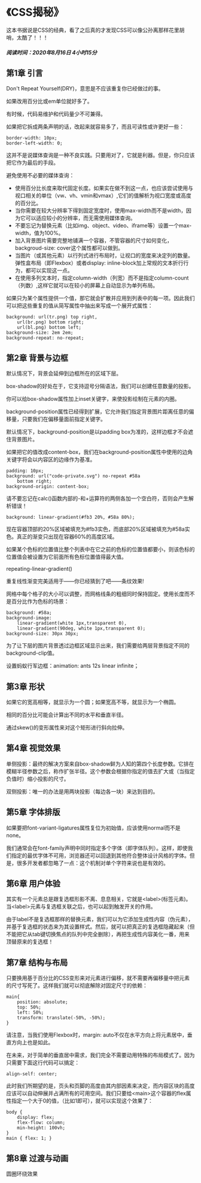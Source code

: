 # 《CSS揭秘》

这本书据说是CSS的经典，看了之后真的才发现CSS可以像公孙离那样花里胡哨，太酷了！！！

##### 阅读时间：2020年8月16日  4小时15分

## 第1章 引言

Don't Repeat Yourself(DRY)，意思是不应该重复你已经做过的事。

如果改用百分比或em单位就好多了。

有时候，代码易维护和代码量少不可兼得。

如果把它拆成两条声明的话，改起来就容易多了，而且可读性或许更好一些：

```
border-width: 10px;
border-left-width: 0;
```

这并不是说媒体查询是一种不良实践。只要用对了，它就是利器。但是，你只应该把它作为最后的手段。



避免使用不必要的媒体查询：

* 使用百分比长度来取代固定长度。如果实在做不到这一点，也应该尝试使用与视口相关的单位（vw、vh、vmin和vmax）,它们的值解析为视口宽度或高度的百分比。
* 当你需要在较大分辨率下得到固定宽度时，使用max-width而不是width，因为它可以适应较小的分辨率，而无需使用媒体查询。
* 不要忘记为替换元素（比如img、object、video、iframe等）设置一个max-width，值为100%。
* 加入背景图片需要完整地铺满一个容器，不管容器的尺寸如何变化，backgroud-size: cover这个属性都可以做到。
* 当图片（或其他元素）以行列式进行布局时，让视口的宽度来决定列的数量。弹性盒布局（即Flexbox）或者display: inline-block加上常规的文本折行行为，都可以实现这一点。
* 在使用多列文本时，指定column-width（列宽）而不是指定column-count（列数）,这样它就可以在较小的屏幕上自动显示为单列布局。

如果只为某个属性提供一个值，那它就会扩散并应用到列表中的每一项。因此我们可以把这些重复的值从简写属性中抽出来写成一个展开式属性：

```
background: url(tr.png) top right,
	url(br.png) bottom right;
	url(bl.png) bottom left;
background-size: 2em 2em;
background-repeat: no-repeat;
```

## 第2章 背景与边框

默认情况下，背景会延伸到边框所在的区域下层。

box-shadow的好处在于，它支持逗号分隔语法，我们可以创建任意数量的投影。

你可以给box-shadow属性加上inset关键字，来使投影绘制在元素的内圈。

 background-position属性已经得到扩展，它允许我们指定背景图片距离任意的偏移量，只要我们在偏移量面前指定关键字。

默认情况下，background-position是以padding box为准的，这样边框才不会遮住背景图片。

如果把它的值改成content-box，我们在background-position属性中使用的边角关键字将会以内容区的边缘作为基准。

```
padding: 10px;
background: url("code-private.svg") no-repeat #58a
	bottom right;
background-origin: content-box;
```



请不要忘记在calc()函数内部的-和+运算符的两侧各加一个空白符，否则会产生解析错误！



```
background: linear-gradient(#fb3 20%, #58a 80%);
```

现在容器顶部的20%区域被填充为#fb3实色，而底部20%区域被填充为#58a实色。真正的渐变只出现在容器60%的高度区域。

如果某个色标的位置值比整个列表中在它之前的色标的位置值都要小，则该色标的位置值会被设置为它前面所有色标位置值得最大值。



repeating-linear-gradient()

重复线性渐变完美适用于——你已经猜到了吧——条纹效果!



网格中每个格子的大小可以调整，而网格线条的粗细同时保持固定。使用长度而不是百分比作为色标的场景：

```
background: #58a;
background-image:
	linear-gradient(white 1px,transparent 0),
	linear-gradient(90deg, white 1px,transparent 0);
background-size: 30px 30px;
```



为了让下层的图片背景透过边框区域显示出来，我们需要给两层背景指定不同的background-clip值。



设置蚂蚁行军边框：animation: ants 12s linear infinite；

## 第3章 形状

如果它的宽高相等，就显示为一个圆；如果宽高不等，就显示为一个椭圆。

相同的百分比可能会计算出不同的水平和垂直半径。



通过skew()的变形属性来对这个矩形进行斜向拉伸。

## 第4章  视觉效果

单侧投影：最终的解决方案来自box-shadow鲜为人知的第四个长度参数。它排在模糊半径参数之后，称作扩张半径。这个参数会根据你指定的值去扩大或（当指定负值时）缩小投影的尺寸。

双侧投影：唯一的办法是用两块投影（每边各一块）来达到目的。

## 第5章  字体排版

如果要把font-variant-ligatures属性复位为初始值，应该使用normal而不是none。

我们通常会在font-family声明中同时指定多个字体（即字体队列）。这样，即使我们指定的最优字体不可用，浏览器还可以回退到其他符合整体设计风格的字体。但是，很多开发者都忽略了一点：这个机制对单个字符来说也是有效的。

## 第6章  用户体验

其实有一个元素总是跟复选框形影不离、息息相关，它就是\<label>(标签元素)。当\<label>元素与复选框关联之后，也可以起到触发开关的作用。

由于label不是复选框那样的替换元素，我们可以为它添加生成性内容（伪元素），并基于复选框的状态来为其设置样式。然后，就可以把真正的复选框隐藏起来（但不能把它从tab键切换焦点的队列中完全删除），再把生成性内容美化一番，用来顶替原来的复选框！

## 第7章  结构与布局

只要换用基于百分比的CSS变形来对元素进行偏移，就不需要再偏移量中把元素的尺寸写死了。这样我们就可以彻底解除对固定尺寸的依赖：

```
main{
	position: absolute;
	top: 50%;
	left: 50%;
	transform: translate(-50%, -50%);
}
```



请注意，当我们使用Flexbox时，margin: auto不仅在水平方向上将元素居中，垂直方向上也是如此。

在未来，对于简单的垂直居中需求，我们完全不需要动用特殊的布局模式了。因为只需要下面这行代码可以搞定：

```
align-self: center;
```



此时我们所期望的是，页头和页脚的高度由其内部因素来决定，而内容区块的高度应该可以自动伸展并占满所有的可用空间。我们只要给\<main>这个容器的flex属性指定一个大于0的值，（比如1即可），就可以实现这个效果了：

```
body {
	display: flex;
	flex-flow: column;
	min-height: 100vh;
}
main { flex: 1; }
```



## 第8章  过渡与动画

圆圈环绕效果

